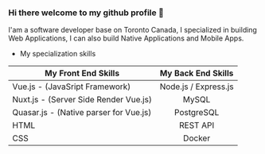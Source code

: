 ### Hi there welcome to my github profile 👋

I'am a software developer base on Toronto Canada, I specialized in building Web Applications, I can also build Native Applications and Mobile Apps.

- My specialization skills

| My Front End Skills                       | My Back End Skills    | 
| ------------------------------------------| :----------------:    |
| Vue.js - (JavaSript Framework)            | Node.js / Express.js  |
| Nuxt.js - (Server Side Render Vue.js)     | MySQL                 |
| Quasar.js - (Native parser for Vue.js)    | PostgreSQL            |
| HTML                                      | REST API              |
| CSS                                       | Docker                |

<!--
**marvenwilsons/marvenwilsons** is a ✨ _special_ ✨ repository because its `README.md` (this file) appears on your GitHub profile.

Here are some ideas to get you started:

- 🔭 I’m currently working on ...
- 🌱 I’m currently learning ...
- 👯 I’m looking to collaborate on ...
- 🤔 I’m looking for help with ...
- 💬 Ask me about ...
- 📫 How to reach me: ...
- 😄 Pronouns: ...
- ⚡ Fun fact: ...
-->
